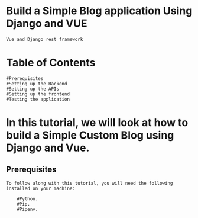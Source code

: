 # Build a Simple Blog application Using Django and VUE
    Vue and Django rest framework

 # Table of Contents

    #Prerequisites
    #Setting up the Backend
    #Setting up the APIs
    #Setting up the frontend
    #Testing the application 
 
 # In this tutorial, we will look at how to build a Simple Custom Blog using Django and Vue.

 ## Prerequisites

    To follow along with this tutorial, you will need the following installed on your machine:

        #Python.
        #Pip.
        #Pipenv.
